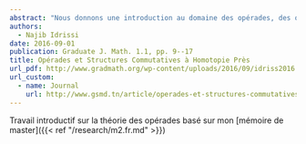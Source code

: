 ```yaml
---
abstract: "Nous donnons une introduction au domaine des opérades, des objets qui encodent les structures algébriques. Après les avoir définies, nous présentons plusieurs domaines d’application des opérades : espaces de lacets itérés, formalité, algèbres homotopiques, longs nœuds et groupe de Grothendieck–Teichmüller."
authors:
  - Najib Idrissi
date: 2016-09-01
publication: Graduate J. Math. 1.1, pp. 9--17
title: Opérades et Structures Commutatives à Homotopie Près
url_pdf: http://www.gradmath.org/wp-content/uploads/2016/09/idriss2016.pdf
url_custom:
  - name: Journal
    url: http://www.gsmd.tn/article/operades-et-structures-commutatives-a-homotopie-pres/
---
```


Travail introductif sur la théorie des opérades basé sur mon [mémoire de master]({{< ref "/research/m2.fr.md" >}})
